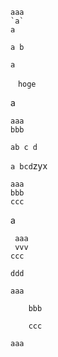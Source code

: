 ```
aaa
`a`
a
`````
`a
b`

```a```

   ````plain
  　hoge
   `````

a

    aaa
    bbb

`ab
  c
    d`

``a
bcd``zyx

    aaa
    bbb
    ccc

a

     aaa
     vvv
    ccc

    ddd
```plain
aaa

    bbb

    ccc
```
    aaa